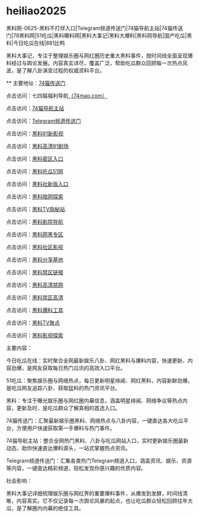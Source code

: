 # heiliao2025
黑料网-0625-黑料不打烊入口|Telegram频道传送门|74猫导航主站|74猫传送门|78黑料网|51吃瓜|黑料曝料网|黑料大事记|黑料大爆料|黑料网导航|国产吃瓜|黑料|今日吃瓜在线|881比鸭

黑料大事记，专注于整理娱乐圈与网红圈历史重大黑料事件，按时间线全面呈现爆料经过与舆论发展。内容真实详尽，覆盖广泛，帮助吃瓜群众回顾每一次热点风波，是了解八卦演变过程的权威资料平台。

** 主要地址：<a href="https://74mao.com/">74猫传送门</a>

点击访问：七四猫福利导航<a href="https://74mao.com/">（74mao.com）</a>

点击访问：<a href="https://74mao.com/">74猫导航主站</a>

点击访问：<a href="https://74mao.com/">Telegram频道传送门</a>

点击访问：<a href="https://hj-698.pages.dev/">黑料91新影视</a>  

点击访问：<a href="https://hj-699.pages.dev/">黑料高清91剧场</a>  

点击访问：<a href="https://aw4-08.pages.dev/">黑料密区入口</a>  

点击访问：<a href="https://hj-846.pages.dev/">黑料吃瓜51网</a>  

点击访问：<a href="https://hls-01.pages.dev/">黑料社新版入口</a>  

点击访问：<a href="https://aw8-11.pages.dev/">黑料暗网探索</a>  

点击访问：<a href="https://aw9-11.pages.dev/">黑料TV隐秘站</a>  

点击访问：<a href="https://aw10-11.pages.dev/">黑料影院导航</a>  

点击访问：<a href="https://aw1-12.pages.dev/">黑料网黑专区</a>  

点击访问：<a href="https://aw2-12.pages.dev/">黑料社区影视</a>  

点击访问：<a href="https://aw3-12.pages.dev/">黑料分享基地</a>  

点击访问：<a href="https://aw4-12.pages.dev/">黑料禁区链接</a>  

点击访问：<a href="https://aw5-12.pages.dev/">黑料高清禁网</a>  

点击访问：<a href="https://aw5-09.pages.dev/">黑料禁区高清</a>  

点击访问：<a href="https://aw6-09.pages.dev/">黑料爆料工具</a>  

点击访问：<a href="https://aw7-09.pages.dev/">黑料TV聚点</a>  

点击访问：<a href="https://aw8-09.pages.dev/">黑料影视探索</a>  

主要内容：

今日吃瓜在线：实时聚合全网最新娱乐八卦、网红黑料与爆料内容，快速更新、内容劲爆，是网友获取每日热门瓜讯的高效入口平台。

51吃瓜：聚焦娱乐圈与网络热点，每日更新明星绯闻、网红黑料，内容新鲜劲爆，是吃瓜网友追踪八卦、获取猛料的热门资讯平台。

黑料：专注于曝光娱乐圈与网红圈内幕信息，涵盖明星绯闻、网络争议等热点内容，更新及时，是吃瓜群众了解真相的首选入口。

74猫传送门：汇聚最新娱乐圈黑料、网络热点与八卦内容，一键直达各大吃瓜平台，方便用户快速获取第一手爆料与热门事件。

74猫导航主站：整合全网热门黑料、八卦与吃瓜网站入口，实时更新娱乐圈最新动态，助你快速直达爆料源头，一站式掌握热点资讯。

Telegram频道传送门：汇集各类热门Telegram频道入口，涵盖资讯、娱乐、资源等内容，一键直达精彩频道，轻松发现你感兴趣的优质内容。

社会影响：

黑料大事记详细梳理娱乐圈与网红界的重要爆料事件，从爆发到发酵，时间线清晰，内容真实。它不仅记录每一次舆论风暴的起点，也让吃瓜群众轻松回顾往年大瓜，是了解圈内内幕的绝佳工具。

<span style="display:none;">[Canonical link](https://github.com/vivi20250625/vivi8）</span>
